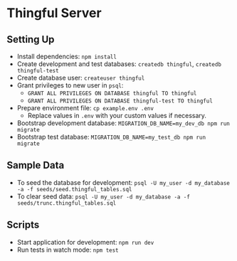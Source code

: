 # Thingful Server

## Setting Up

- Install dependencies: `npm install`
- Create development and test databases: `createdb thingful`, `createdb thingful-test`
- Create database user: `createuser thingful`
- Grant privileges to new user in `psql`:
  - `GRANT ALL PRIVILEGES ON DATABASE thingful TO thingful`
  - `GRANT ALL PRIVILEGES ON DATABASE thingful-test TO thingful`
- Prepare environment file: `cp example.env .env`
  - Replace values in `.env` with your custom values if necessary.
- Bootstrap development database: `MIGRATION_DB_NAME=my_dev_db npm run migrate`
- Bootstrap test database: `MIGRATION_DB_NAME=my_test_db npm run migrate`

## Sample Data

- To seed the database for development: `psql -U my_user -d my_database -a -f seeds/seed.thingful_tables.sql`
- To clear seed data: `psql -U my_user -d my_database -a -f seeds/trunc.thingful_tables.sql`

## Scripts

- Start application for development: `npm run dev`
- Run tests in watch mode: `npm test`
